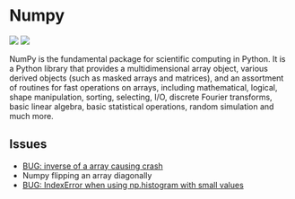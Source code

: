 # Numpy

[![](https://img.shields.io/badge/Numpy-docs-green)](https://numpy.org)
[![](https://img.shields.io/badge/Numpy-repo-blue)](https://github.com/numpy/numpy)

NumPy is the fundamental package for scientific computing in Python. It is a Python library that provides a multidimensional array object, various derived objects (such as masked arrays and matrices), and an assortment of routines for fast operations on arrays, including mathematical, logical, shape manipulation, sorting, selecting, I/O, discrete Fourier transforms, basic linear algebra, basic statistical operations, random simulation and much more.


## Issues

- [BUG: inverse of a array causing crash](https://github.com/numpy/numpy/issues/22585)
- Numpy flipping an array diagonally
- [BUG: IndexError when using np.histogram with small values](https://github.com/numpy/numpy/issues/23110)
